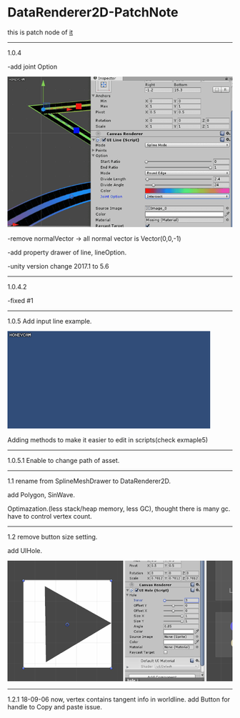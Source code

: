 # DataRenderer2D-PatchNote

this is patch node of [it](https://assetstore.unity.com/packages/tools/modeling/spline-mesh-drawer-102377)

-----

1.0.4 

-add joint Option 

![example](JointOption.gif)

-remove normalVector -> all normal vector is Vector(0,0,-1)

-add property drawer of line, lineOption.

-unity version change 2017.1 to 5.6

----

1.0.4.2

-fixed #1

-----
1.0.5
Add input line example.

![example](inputexample.gif)

Adding methods to make it easier to edit in scripts(check exmaple5)

-----
1.0.5.1
Enable to change path of asset.

-----
1.1
rename from SplineMeshDrawer to DataRenderer2D.

add Polygon, SinWave.

Optimazation.(less stack/heap memory, less GC), thought there is many gc. have to control vertex count.

-----
1.2
remove button size setting.

add UIHole.

![hole](hole.gif)

-----
1.2.1 18-09-06
now, vertex contains tangent info in worldline.
add Button for handle to Copy and paste issue.
